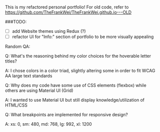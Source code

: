This is my refactored personal portfolio! 
For old code, refer to https://github.com/TheFrankWei/TheFrankWei.github.io---OLD 

###TODO:
- [ ] add Website themes using Redux (?)
- [ ] refactor UI for "Info:" section of portfolio to be more visually appealing

Random QA:

Q: What's the reasoning behind my color choices for the hoverable letter titles?

A: I chose colors in a color triad, slightly altering some in order to fit WCAG AA large text standards


Q: Why does my code have some use of CSS elements (flexbox) while others are using Material UI (Grid)

A: I wanted to use Material UI but still display knowledge/utilization of HTML/CSS 

Q: What breakpoints are implemented for responsive design?

A: xs: 0,
   sm: 480,
   md: 768,
   lg: 992,
   xl: 1200
